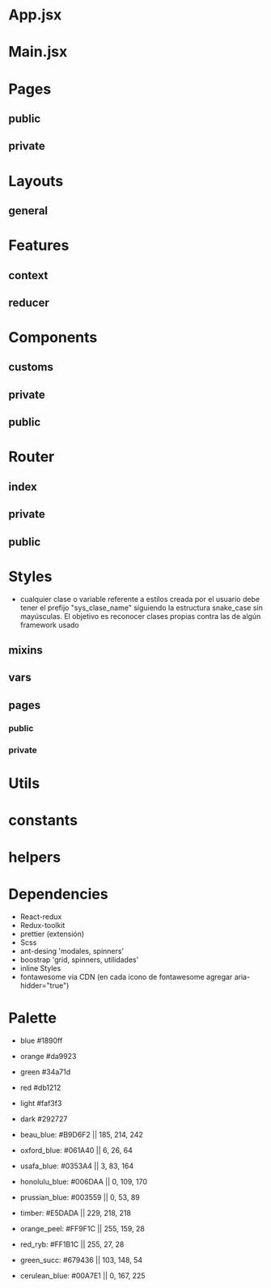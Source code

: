 # App.jsx
# Main.jsx
# Pages
  ## public
  ## private

# Layouts
  ## general

# Features
  ## context
  ## reducer

# Components
  ## customs
  ## private
  ## public

# Router
  ## index
  ## private
  ## public

# Styles
  - cualquier clase o variable referente a estilos creada por el usuario debe tener el prefijo "sys_clase_name" siguiendo la estructura snake_case sin mayúsculas. El objetivo es reconocer clases propias contra las de algún framework usado
  ## mixins
  ## vars
  ## pages
   ### public
   ### private

# Utils
  # constants
  # helpers

# Dependencies
  - React-redux
  - Redux-toolkit
  - prettier (extensión) 
  - Scss
  - ant-desing 'modales, spinners'
  - boostrap 'grid, spinners, utilidades' 
  - inline Styles
  - fontawesome via CDN (en cada icono de fontawesome agregar aria-hidder="true")

# Palette
  - blue  #1890ff
  - orange #da9923
  - green #34a71d
  - red  #db1212
  - light #faf3f3
  - dark #292727


- beau_blue: #B9D6F2 || 185, 214, 242
- oxford_blue: #061A40 || 6, 26, 64
- usafa_blue: #0353A4 || 3, 83, 164
- honolulu_blue: #006DAA ||  0, 109, 170
- prussian_blue: #003559 || 0, 53, 89
- timber: #E5DADA || 229, 218, 218

- orange_peel: #FF9F1C || 255, 159, 28
- red_ryb: #FF1B1C || 255, 27, 28
- green_succ: #679436 || 103, 148, 54
- cerulean_blue: #00A7E1 || 0, 167, 225
